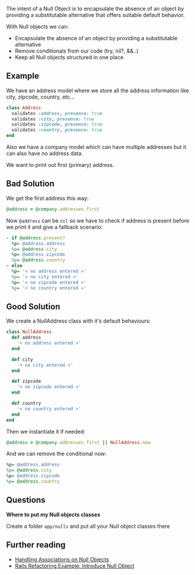 The intent of a Null Object is to encapsulate the absence of an object by providing a substitutable alternative that offers suitable default behavior.

With Null objects we can:
  * Encapsulate the absence of an object by providing a substitutable alternative
  * Remove conditionals from our code (try, nil?, &&..)
  * Keep all Null objects structured in one place

## Example

We have an address model where we store all the address information like city, zipcode, country, etc...

```ruby
class Address
  validates :address, presence: true
  validates :city, presence: true
  validates :zipcode, presence: true
  validates :country, presence: true
end
```

Also we have a company model which can have multiple addresses but it can also have no address data.

We want to print out first (primary) address.

## Bad Solution

We get the first address this way:

```ruby
@address = @company.addresses.first
```

Now `@address` can be `nil` so we have to check if address is present before we print it and give a fallback scenario:

```ruby
- if @address.present?
  %p= @address.address
  %p= @address.city
  %p= @address.zipcode
  %p= @address.country
- else
  %p= '< no address entered >'
  %p= '< no city entered >'
  %p= '< no zipcode entered >'
  %p= '< no country entered >'
```

## Good Solution

We create a NullAddress class with it's default behaviours:

```ruby
class NullAddress
  def address
    '< no address entered >'
  end

  def city
    '< no city entered >'
  end

  def zipcode
    '< no zipcode entered >'
  end

  def country
    '< no country entered >'
  end
end
```

Then we instantiate it if needed:

```ruby
@address = @company.addresses.first || NullAddress.new
```

And we can remove the conditional now:  

```ruby
%p= @address.address
%p= @address.city
%p= @address.zipcode
%p= @address.country
```

## Questions

**Where to put my Null objects classes**

Create a folder `app/nulls` and put all your Null object classes there

## Further reading

* [Handling Associations on Null Objects](https://robots.thoughtbot.com/handling-associations-on-null-objects)
* [Rails Refactoring Example: Introduce Null Object](https://robots.thoughtbot.com/rails-refactoring-example-introduce-null-object)
